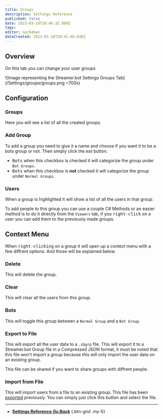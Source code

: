 ```yaml
---
title: Groups
description: Settings Reference
published: false
date: 2023-03-18T20:46:32.869Z
tags: 
editor: markdown
dateCreated: 2023-03-18T20:41:06.036Z
---
```


## Overview
On this tab you can change your user groups

![Image representing the Streamer.bot Settings Groups Tab](/Settings/groups/groups.png =700x)

## Configuration
### Groups
Here you will see a list of all the created groups.

### Add Group
To add a group you need to give it a name and choose if you want it to be a bots group or not. Then simply click the `Add` button.

- <kbd><i class="mdi mdi-checkbox-marked"></i> Bots</kbd> when this checkbox is checked it will categorize the group under `Bot Groups`.
- <kbd><i class="mdi mdi-checkbox-blank"></i> Bots</kbd> when this checkbox is **not** checked it will categorize the group under `Normal Groups`.

### Users
When a group is highlighted it will show a list of all the users in that group.

To add people to this group you can use a couple C# Methods or an easier method is to do it directly from the `Viewers` tab, if you <kbd>right-click</kbd> on a user you can add them to the previously made groups.

## Context Menu
When <kbd>right-clicking</kbd> on a group it will open up a context menu with a few diffrent options. And those will be explained below.

### Delete
This will delete the group.

### Clear
This will clear all the users from this group.

### Bots
This will toggle this group between a `Normal Group` and a `Bot Group`.

### Export to File
This will export all the user data to a `.sbgrp` file. This will export it to a Streamer.bot Group file in a Compressed JSON format, it must be noted that this file won't import a group because this will only import the user data on an existing group. 

This file can be shared if you want to share groups with diffrent people.

### Import from File
This will import users from a file to an existing group. This file has been [exported](#export-to-file) previously. You can simply just click this button and select the file.

---

- [<i class="mdi mdi-chevron-left"></i>**Settings Reference *Go Back***](/Settings-2)
{.btn-grid .my-5}